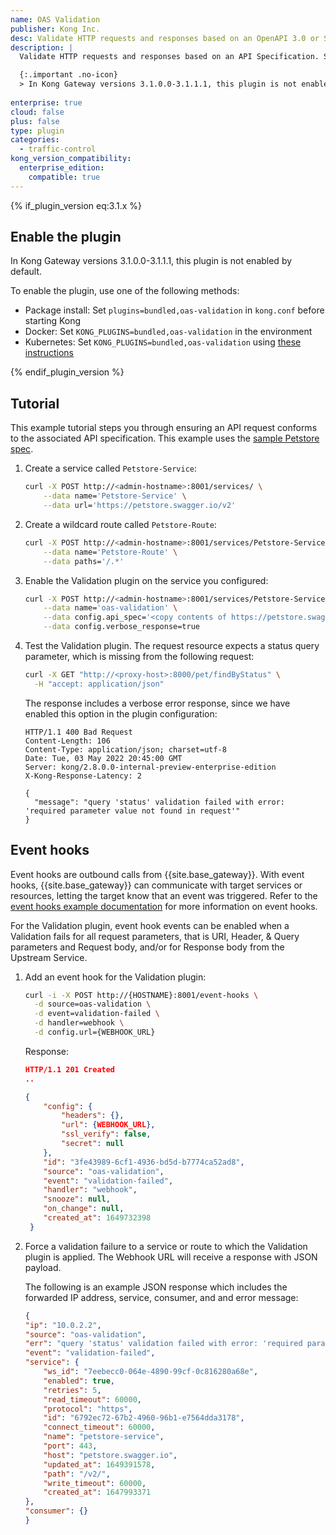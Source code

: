 ```yaml
---
name: OAS Validation
publisher: Kong Inc.
desc: Validate HTTP requests and responses based on an OpenAPI 3.0 or Swagger API Specification
description: |
  Validate HTTP requests and responses based on an API Specification. Supports both Swagger v2 and OpenAPI v3 specifications JSON request and response bodies, with support for schema definitions described using JSON Schema draft v4. For JSON Schema draft 4 type schemas, see the [JSON Schema documentation](https://json-schema.org/) for details on the format and examples.

  {:.important .no-icon}
  > In Kong Gateway versions 3.1.0.0-3.1.1.1, this plugin is not enabled by default. Upgrade to 3.1.1.2, or manually [enable the plugin](#enable-the-plugin).
  
enterprise: true
cloud: false
plus: false
type: plugin
categories:
  - traffic-control
kong_version_compatibility:
  enterprise_edition:
    compatible: true
---
```


{% if_plugin_version eq:3.1.x %}
## Enable the plugin

In Kong Gateway versions 3.1.0.0-3.1.1.1, this plugin is not enabled by default.

To enable the plugin, use one of the following methods:
  * Package install: Set `plugins=bundled,oas-validation` in `kong.conf` before starting Kong
  * Docker: Set `KONG_PLUGINS=bundled,oas-validation` in the environment
  * Kubernetes: Set `KONG_PLUGINS=bundled,oas-validation` using [these instructions](/kubernetes-ingress-controller/latest/guides/setting-up-custom-plugins/#modify-configuration)

{% endif_plugin_version %}

## Tutorial

This example tutorial steps you through ensuring an API request conforms to the associated API specification. This example uses the [sample Petstore spec](https://petstore.swagger.io/).

1. Create a service called `Petstore-Service`:

    ```bash
    curl -X POST http://<admin-hostname>:8001/services/ \
        --data name='Petstore-Service' \
        --data url='https://petstore.swagger.io/v2'
    ```

2. Create a wildcard route called `Petstore-Route`:

    ```bash
    curl -X POST http://<admin-hostname>:8001/services/Petstore-Service/routes \
        --data name='Petstore-Route' \
        --data paths='/.*'
    ```

3. Enable the Validation plugin on the service you configured:

    ```bash
    curl -X POST http://<admin-hostname>:8001/services/Petstore-Service/plugins \
        --data name='oas-validation' \
        --data config.api_spec='<copy contents of https://petstore.swagger.io/v2/swagger.json here>' \
        --data config.verbose_response=true
    ```

4. Test the Validation plugin. The request resource expects a status query parameter,
 which is missing from the following request:

    ```bash
    curl -X GET "http://<proxy-host>:8000/pet/findByStatus" \
      -H "accept: application/json"
    ```

    The response includes a verbose error response, since we have enabled this option in the plugin configuration:

    ```
    HTTP/1.1 400 Bad Request
    Content-Length: 106
    Content-Type: application/json; charset=utf-8
    Date: Tue, 03 May 2022 20:45:00 GMT
    Server: kong/2.8.0.0-internal-preview-enterprise-edition
    X-Kong-Response-Latency: 2

    {
      "message": "query 'status' validation failed with error: 'required parameter value not found in request'"
    }
    ```

## Event hooks

Event hooks are outbound calls from {{site.base_gateway}}. With event hooks, {{site.base_gateway}} can communicate with target services or resources, letting the target know that an event was triggered. Refer to the [event hooks example documentation](/gateway/latest/kong-enterprise/event-hooks/) for more information on event hooks.

For the Validation plugin, event hook events can be enabled when a Validation fails for all request parameters, that is URI, Header, & Query parameters and Request body, and/or for Response body from the Upstream Service.

1.  Add an event hook for the Validation plugin:

    ```sh
    curl -i -X POST http://{HOSTNAME}:8001/event-hooks \
      -d source=oas-validation \
      -d event=validation-failed \
      -d handler=webhook \
      -d config.url={WEBHOOK_URL}
    ```

    Response:
    ```json
    HTTP/1.1 201 Created
    ..

    {
        "config": {
            "headers": {},
            "url": {WEBHOOK_URL},
            "ssl_verify": false,
            "secret": null
        },
        "id": "3fe43989-6cf1-4936-bd5d-b7774ca52ad8",
        "source": "oas-validation",
        "event": "validation-failed",
        "handler": "webhook",
        "snooze": null,
        "on_change": null,
        "created_at": 1649732398
     }
    ```

2. Force a validation failure to a service or route to which the Validation plugin is applied. The Webhook URL will receive a response with JSON payload.

    The following is an example JSON response which includes the forwarded IP address, service, consumer, and and error message:

    ```json
    {
    "ip": "10.0.2.2",
    "source": "oas-validation",
    "err": "query 'status' validation failed with error: 'required parameter value not found in request'",
    "event": "validation-failed",
    "service": {
        "ws_id": "7eebecc0-064e-4890-99cf-0c816280a68e",
        "enabled": true,
        "retries": 5,
        "read_timeout": 60000,
        "protocol": "https",
        "id": "6792ec72-67b2-4960-96b1-e7564dda3178",
        "connect_timeout": 60000,
        "name": "petstore-service",
        "port": 443,
        "host": "petstore.swagger.io",
        "updated_at": 1649391578,
        "path": "/v2/",
        "write_timeout": 60000,
        "created_at": 1647993371
    },
    "consumer": {}
    }
    ```
